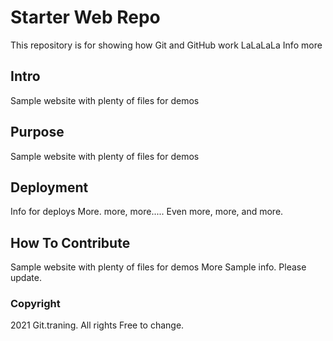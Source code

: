 # Starter Web Repo

This repository is for showing how Git and GitHub work
LaLaLaLa
Info more
## Intro

Sample website with plenty of files for demos

## Purpose

Sample website with plenty of files for demos

## Deployment

Info for deploys
More. more, more..... Even more, more, and more.

## How To Contribute

Sample website with plenty of files for demos
More Sample info.
Please update.

### Copyright
2021 Git.traning. All rights Free to change.